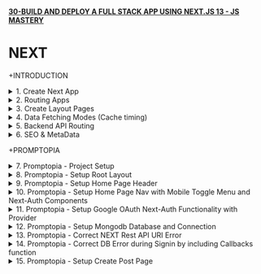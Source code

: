 #### [30-BUILD AND DEPLOY A FULL STACK APP USING NEXT.JS 13 - JS MASTERY](/courses/react/30.md)

# NEXT

+INTRODUCTION

<details>
  <summary>1. Create Next App</summary>

# Create NEXT App

```jsbs
mkdir shareapp
cd shareapp
npx create-next-app@latest ./
```

<img width="811" alt="image" src="https://github.com/omeatai/My-Tutorials/assets/32337103/5f04adca-ee48-4bef-8038-e62aa244a097">
<img width="1229" alt="image" src="https://github.com/omeatai/My-Tutorials/assets/32337103/9b004e52-3dac-4645-86d3-6ff398505820">
<img width="1229" alt="image" src="https://github.com/omeatai/My-Tutorials/assets/32337103/de1aea0a-6adb-4d64-bbd9-8290b277259c">
<img width="1229" alt="image" src="https://github.com/omeatai/My-Tutorials/assets/32337103/3a7e76f0-64ed-489a-8c15-effc4f3af2b5">
<img width="1229" alt="image" src="https://github.com/omeatai/My-Tutorials/assets/32337103/0dea2c8d-d6d7-4a0b-9b96-26b2293fd581">
<img width="1036" alt="image" src="https://github.com/omeatai/My-Tutorials/assets/32337103/f5da6069-12d4-4ebe-a03d-bba641ab778a">
<img width="1036" alt="image" src="https://github.com/omeatai/My-Tutorials/assets/32337103/63bb51dc-8f60-4621-a785-79520ebea4ef">
<img width="1036" alt="image" src="https://github.com/omeatai/My-Tutorials/assets/32337103/423a6fb9-2682-4adb-8a57-0e703d0d0ad5">
<img width="1229" alt="image" src="https://github.com/omeatai/My-Tutorials/assets/32337103/dbf627d3-e051-4a69-9ae7-ec3ee872d418">


### NXT/shareapp/app/layout.js:

```js
import './globals.css'
import { Inter } from 'next/font/google'

const inter = Inter({ subsets: ['latin'] })

export const metadata = {
  title: 'Create Next App',
  description: 'Generated by create next app',
}

export default function RootLayout({ children }) {
  return (
    <html lang="en">
      <body className={inter.className}>{children}</body>
    </html>
  )
}
```

### NXT/shareapp/app/page.js:

```js
import Image from 'next/image'

export default function Home() {
  return (
    <main className="flex min-h-screen flex-col items-center justify-between p-24">
      <div className="z-10 w-full max-w-5xl items-center justify-between font-mono text-sm lg:flex">
        <p className="fixed left-0 top-0 flex w-full justify-center border-b border-gray-300 bg-gradient-to-b from-zinc-200 pb-6 pt-8 backdrop-blur-2xl dark:border-neutral-800 dark:bg-zinc-800/30 dark:from-inherit lg:static lg:w-auto  lg:rounded-xl lg:border lg:bg-gray-200 lg:p-4 lg:dark:bg-zinc-800/30">
          Get started by editing&nbsp;
          <code className="font-mono font-bold">app/page.js</code>
        </p>
        <div className="fixed bottom-0 left-0 flex h-48 w-full items-end justify-center bg-gradient-to-t from-white via-white dark:from-black dark:via-black lg:static lg:h-auto lg:w-auto lg:bg-none">
          <a
            className="pointer-events-none flex place-items-center gap-2 p-8 lg:pointer-events-auto lg:p-0"
            href="https://vercel.com?utm_source=create-next-app&utm_medium=appdir-template&utm_campaign=create-next-app"
            target="_blank"
            rel="noopener noreferrer"
          >
            By{' '}
            <Image
              src="/vercel.svg"
              alt="Vercel Logo"
              className="dark:invert"
              width={100}
              height={24}
              priority
            />
          </a>
        </div>
      </div>

      <div className="relative flex place-items-center before:absolute before:h-[300px] before:w-[480px] before:-translate-x-1/2 before:rounded-full before:bg-gradient-radial before:from-white before:to-transparent before:blur-2xl before:content-[''] after:absolute after:-z-20 after:h-[180px] after:w-[240px] after:translate-x-1/3 after:bg-gradient-conic after:from-sky-200 after:via-blue-200 after:blur-2xl after:content-[''] before:dark:bg-gradient-to-br before:dark:from-transparent before:dark:to-blue-700 before:dark:opacity-10 after:dark:from-sky-900 after:dark:via-[#0141ff] after:dark:opacity-40 before:lg:h-[360px] z-[-1]">
        <Image
          className="relative dark:drop-shadow-[0_0_0.3rem_#ffffff70] dark:invert"
          src="/next.svg"
          alt="Next.js Logo"
          width={180}
          height={37}
          priority
        />
      </div>

      <div className="mb-32 grid text-center lg:mb-0 lg:grid-cols-4 lg:text-left">
        <a
          href="https://nextjs.org/docs?utm_source=create-next-app&utm_medium=appdir-template&utm_campaign=create-next-app"
          className="group rounded-lg border border-transparent px-5 py-4 transition-colors hover:border-gray-300 hover:bg-gray-100 hover:dark:border-neutral-700 hover:dark:bg-neutral-800/30"
          target="_blank"
          rel="noopener noreferrer"
        >
          <h2 className={`mb-3 text-2xl font-semibold`}>
            Docs{' '}
            <span className="inline-block transition-transform group-hover:translate-x-1 motion-reduce:transform-none">
              -&gt;
            </span>
          </h2>
          <p className={`m-0 max-w-[30ch] text-sm opacity-50`}>
            Find in-depth information about Next.js features and API.
          </p>
        </a>

        <a
          href="https://nextjs.org/learn?utm_source=create-next-app&utm_medium=appdir-template-tw&utm_campaign=create-next-app"
          className="group rounded-lg border border-transparent px-5 py-4 transition-colors hover:border-gray-300 hover:bg-gray-100 hover:dark:border-neutral-700 hover:dark:bg-neutral-800 hover:dark:bg-opacity-30"
          target="_blank"
          rel="noopener noreferrer"
        >
          <h2 className={`mb-3 text-2xl font-semibold`}>
            Learn{' '}
            <span className="inline-block transition-transform group-hover:translate-x-1 motion-reduce:transform-none">
              -&gt;
            </span>
          </h2>
          <p className={`m-0 max-w-[30ch] text-sm opacity-50`}>
            Learn about Next.js in an interactive course with&nbsp;quizzes!
          </p>
        </a>

        <a
          href="https://vercel.com/templates?framework=next.js&utm_source=create-next-app&utm_medium=appdir-template&utm_campaign=create-next-app"
          className="group rounded-lg border border-transparent px-5 py-4 transition-colors hover:border-gray-300 hover:bg-gray-100 hover:dark:border-neutral-700 hover:dark:bg-neutral-800/30"
          target="_blank"
          rel="noopener noreferrer"
        >
          <h2 className={`mb-3 text-2xl font-semibold`}>
            Templates{' '}
            <span className="inline-block transition-transform group-hover:translate-x-1 motion-reduce:transform-none">
              -&gt;
            </span>
          </h2>
          <p className={`m-0 max-w-[30ch] text-sm opacity-50`}>
            Explore the Next.js 13 playground.
          </p>
        </a>

        <a
          href="https://vercel.com/new?utm_source=create-next-app&utm_medium=appdir-template&utm_campaign=create-next-app"
          className="group rounded-lg border border-transparent px-5 py-4 transition-colors hover:border-gray-300 hover:bg-gray-100 hover:dark:border-neutral-700 hover:dark:bg-neutral-800/30"
          target="_blank"
          rel="noopener noreferrer"
        >
          <h2 className={`mb-3 text-2xl font-semibold`}>
            Deploy{' '}
            <span className="inline-block transition-transform group-hover:translate-x-1 motion-reduce:transform-none">
              -&gt;
            </span>
          </h2>
          <p className={`m-0 max-w-[30ch] text-sm opacity-50`}>
            Instantly deploy your Next.js site to a shareable URL with Vercel.
          </p>
        </a>
      </div>
    </main>
  )
}
```

### NXT/shareapp/app/counter.js:

```js
"use client";
import { useState } from "react";
export default function Counter() {
  const [count, setCount] = useState(0);
  return (
    <div>
      <p>You clicked {count} times</p>
      <button onClick={() => setCount((count) => count + 1)}>Click me</button>
    </div>
  );
}
```

# #END</details>

<details>
  <summary>2. Routing Apps </summary>

# Routing Apps - Example 1

<img width="1038" alt="image" src="https://github.com/omeatai/My-Tutorials/assets/32337103/5c9ddc42-1510-4eee-8e18-79083886d9f1">
<img width="1227" alt="image" src="https://github.com/omeatai/My-Tutorials/assets/32337103/50ab02a2-71f5-451b-8167-aca61069a5b9">
<img width="1038" alt="image" src="https://github.com/omeatai/My-Tutorials/assets/32337103/45a20678-0065-4826-bb9a-581efca8c4ce">
<img width="1227" alt="image" src="https://github.com/omeatai/My-Tutorials/assets/32337103/adffd1e1-7af3-4f3d-bfae-c0cd1fba61b8">

### NXT/shareapp/app/counter/page.js:

```js
"use client";
import { useState } from "react";
export default function Counter() {
  const [count, setCount] = useState(0);
  return (
    <div>
      <p>You clicked {count} times</p>
      <button onClick={() => setCount((count) => count + 1)}>Click me</button>
    </div>
  );
}
```

### NXT/shareapp/app/user/page.js:

```js
import React from "react";

const page = () => {
  return (
    <div>
      <h1>This is the User's Page.</h1>
    </div>
  );
};

export default page;
```

# Routing Apps - Example 2

<img width="1037" alt="image" src="https://github.com/omeatai/My-Tutorials/assets/32337103/d2991f80-006b-44fb-8b84-1c9e631dbf7f">
<img width="1037" alt="image" src="https://github.com/omeatai/My-Tutorials/assets/32337103/ce949225-7b34-4836-8294-9376a2e07610">
<img width="1231" alt="image" src="https://github.com/omeatai/My-Tutorials/assets/32337103/6266f4fb-b942-4c0c-878b-566d68703bca">
<img width="1231" alt="image" src="https://github.com/omeatai/My-Tutorials/assets/32337103/3cba3b6c-8c80-4f56-a9fc-cf2b0a3e25c1">

### NXT/shareapp/app/posts/page.js:

```js
import React from "react";

const page = () => {
  return <div>POSTS</div>;
};

export default page;
```

### NXT/shareapp/app/posts/new/page.js:

```js
import React from "react";

const page = () => {
  return <div>CREATE NEW POST</div>;
};

export default page;
```

# #END</details>

<details>
  <summary>3. Create Layout Pages </summary>

# Create Layout Pages

<img width="1037" alt="image" src="https://github.com/omeatai/My-Tutorials/assets/32337103/d9298d46-6695-4234-871d-a2af000c95a6">
<img width="1037" alt="image" src="https://github.com/omeatai/My-Tutorials/assets/32337103/78deb63e-b5f3-4f3c-a020-f314b9f2e05d">
<img width="1230" alt="image" src="https://github.com/omeatai/My-Tutorials/assets/32337103/ab46432e-148f-4068-9f90-db0760051376">

### NXT/shareapp/app/posts/layout.js:

```js
import React from "react";

const layout = ({ children }) => {
  return (
    <div>
      <div>{children}</div>
      <h1>Navigate to Top</h1>
    </div>
  );
};

export default layout;
```

### NXT/shareapp/app/posts/new/page.js:

```js
import React from "react";

const page = () => {
  return <div>CREATE NEW POST</div>;
};

export default page;
```

# #END</details>

<details>
  <summary>4. Data Fetching Modes (Cache timing)  </summary>

# Data Fetching Modes (Cache timing)

<img width="1229" alt="image" src="https://github.com/omeatai/My-Tutorials/assets/32337103/29de530a-6cac-4dbd-bd47-ecc774a21579">
<img width="1229" alt="image" src="https://github.com/omeatai/My-Tutorials/assets/32337103/608d057e-8b83-4a3d-a137-0149bb4ef652">

# There are 3 different Data Fetching modes:

1. Server Side Rendering (SSR) - no cacheing
2. Static Site Generation (SSG) - cached data
3. Incremental Static Generation (ISR) - cached data for limited period

# 1. Server Side Rendering (SSR) - no cacheing

<img width="1037" alt="image" src="https://github.com/omeatai/My-Tutorials/assets/32337103/8db076e0-daf8-40e0-bfd1-36daad212117">

### NXT/shareapp/app/posts/page.js:

```js
import React from "react";

async function Page({ params }) {
  const res = await fetch(
    `https://jsonplaceholder.typicode.com/posts/${params.id || 1}`,
    { cache: "no-store" }
  );
  const data = await res.json();

  return (
    <div className="grid grid-cols-6 gap-x-6 gap-y-3">
      <div className="col-span-full space-y-3 lg:col-span-4">
        <h1 className="truncate text-2x1 font-medium capitalize text-gray-200">
          {data.title}
        </h1>
        <p className="font-medium ☐text-gray-500">{data.body}</p>
      </div>
    </div>
  );
}

export default Page;
```

# 2. Static Site Generation (SSG) - cached data

<img width="1036" alt="image" src="https://github.com/omeatai/My-Tutorials/assets/32337103/e5a33131-9fb5-4f27-aa39-6c0a32b4b6ad">

### NXT/shareapp/app/posts/page.js:

```js
import React from "react";

async function Page({ params }) {
  const res = await fetch(
    `https://jsonplaceholder.typicode.com/posts/${params.id || 1}`
    // { cache: "no-store" }
  );
  const data = await res.json();

  return (
    <div className="grid grid-cols-6 gap-x-6 gap-y-3">
      <div className="col-span-full space-y-3 lg:col-span-4">
        <h1 className="truncate text-2x1 font-medium capitalize text-gray-200">
          {data.title}
        </h1>
        <p className="font-medium ☐text-gray-500">{data.body}</p>
      </div>
    </div>
  );
}

export default Page;
```

# 3. Incremental Static Generation (ISR) - cached data for limited period

<img width="1036" alt="image" src="https://github.com/omeatai/My-Tutorials/assets/32337103/00e795dd-d1c7-4a6b-a765-9a9840dfde2e">

### NXT/shareapp/app/posts/page.js:

```js
import React from "react";

async function Page({ params }) {
  const res = await fetch(
    `https://jsonplaceholder.typicode.com/posts/${params.id || 1}`,
    { next: { revalidate: 10 } }
    // { cache: "no-store" }
  );
  const data = await res.json();

  return (
    <div className="grid grid-cols-6 gap-x-6 gap-y-3">
      <div className="col-span-full space-y-3 lg:col-span-4">
        <h1 className="truncate text-2x1 font-medium capitalize text-gray-200">
          {data.title}
        </h1>
        <p className="font-medium ☐text-gray-500">{data.body}</p>
      </div>
    </div>
  );
}

export default Page;
```

# #END</details>

<details>
  <summary>5. Backend API Routing </summary>

# Backend API Routing

<img width="1036" alt="image" src="https://github.com/omeatai/My-Tutorials/assets/32337103/2be5fb79-9e0d-4acb-bde3-5377ae6bb10d">
<img width="1036" alt="image" src="https://github.com/omeatai/My-Tutorials/assets/32337103/37224ca2-390f-4d43-8961-37bc058aee39">
<img width="1033" alt="image" src="https://github.com/omeatai/My-Tutorials/assets/32337103/71e2c265-3fbb-49e2-8c84-37f451c02cc2">
<img width="1230" alt="image" src="https://github.com/omeatai/My-Tutorials/assets/32337103/a365597f-7a57-4f01-854a-6146d740fe32">

# Backend - NXT/shareapp/app/api/users/route.js:

```js
export async function GET(request) {
  // Handle GET request for /api/users
  // Retrieve users from the database or any data source
  const users = [
    { id: 1, name: "John" },
    { id: 2, name: "Jane" },
    { id: 3, name: "Bob" },
  ];

  // Send the users as a response
  return new Response(JSON.stringify(users));

  //  return new Response("Hello, Next.js!");
}

// export async function HEAD(request: Request) {}
// export async function POST(request: Request) {}
// export async function PUT(request: Request) {}
// export async function DELETE(request: Request) {}
// export async function PATCH(request: Request) {}
```

# Frontend - NXT/shareapp/app/posts/page.js:

```js
import React from "react";

async function Page() {
  const res = await fetch(
    `http://localhost:3000/api/users`,
    // { next: { revalidate: 10 } }
    { cache: "no-store" }
  );
  const data = await res.json();
  console.log(data);

  return (
    <>
      {data.map((item) => (
        <div className="grid grid-cols-6 gap-x-6 gap-y-3">
          <div className="col-span-full space-y-3 lg:col-span-4">
            <h1 className="truncate text-2x1 font-medium capitalize text-gray-200">
              {item.id}
            </h1>
            <p className="font-medium ☐text-gray-500">{item.name}</p>
          </div>
        </div>
      ))}
    </>
  );
}

export default Page;
```

# #END</details>

<details>
  <summary>6. SEO & MetaData </summary>

# SEO & MetaData

# We can define Metadata in two ways: Static and Dynamic.

1. Static Metadata
2. Dynamic Metadata

# 1. Static Metadata

<img width="1033" alt="image" src="https://github.com/omeatai/My-Tutorials/assets/32337103/1af0dafd-9f19-46a3-95b5-16afb34628dc">
<img width="1227" alt="image" src="https://github.com/omeatai/My-Tutorials/assets/32337103/8f52bdb6-d254-4a36-ac87-457bce56bcee">

### NXT/shareapp/app/posts/page.js:

```js
export const metadata = {
  title: "Home",
};

// Output:
// <head>
// <title>Home</title>
// </head>

export default function þage() {
  return <h1>My Normal Next.js Page with Static Metadata</h1>;
}
```

# 2. Dynamic Metadata

<img width="1038" alt="image" src="https://github.com/omeatai/My-Tutorials/assets/32337103/3d4097cd-e7d1-4b2f-b54c-f4c5b7d0afb2">

### NXT/shareapp/app/posts/page.js:

```js
export async function generateMetadata({ params, searchParams }) {
  const product = await getProduct(params.id);
  return { title: product.title };
}

// Output:
// <head>
// <title>My Unique Product</title>
// </head>

export default function þage() {
  return <h1>My Normal Next.js Page with Dynamic Metadata</h1>;
}
```

# #END</details>

+PROMPTOPIA

<details>
  <summary>7. Promptopia - Project Setup </summary>

# Promptopia - Project Setup

# Create Next App

```js
npx create-next-app@latest ./
```

<img width="1036" alt="image" src="https://github.com/omeatai/My-Tutorials/assets/32337103/166ac73b-f619-455f-b86a-11437b8a9012">

# Install Bycrypt, MongoDB, Mongoose and next-Auth Dependencies

```js
npm install bcrypt mongodb mongoose next-auth
```

# Delete app and public folders and create new ones for them.

<img width="1036" alt="image" src="https://github.com/omeatai/My-Tutorials/assets/32337103/af58a9a8-b001-4105-bbda-445d9a2f536a">
<img width="1036" alt="image" src="https://github.com/omeatai/My-Tutorials/assets/32337103/fe6f1f92-66ce-4ad2-be07-b01cf9887e2e">

### NXT/promptopia/tailwind.config.js:

```js
/** @type {import('tailwindcss').Config} */
module.exports = {
  content: [
    "./pages/**/*.{js,ts,jsx,tsx,mdx}",
    "./components/**/*.{js,ts,jsx,tsx,mdx}",
    "./app/**/*.{js,ts,jsx,tsx,mdx}",
  ],
  theme: {
    extend: {
      fontFamily: {
        satoshi: ["Satoshi", "sans-serif"],
        inter: ["Inter", "sans-serif"],
      },
      colors: {
        "primary-orange": "#FF5722",
      },
    },
  },
  plugins: [],
};
```

### NXT/promptopia/styles/globals.css:

```css
@import url("https://fonts.googleapis.com/css2?family=Inter:wght@100;200;300;400;500;600;700;800;900&display=swap");

@tailwind base;
@tailwind components;
@tailwind utilities;

/*
  Note: The styles for this gradient grid background is heavily inspired by the creator of this amazing site (https://dub.sh) – all credits go to them!
*/

.main {
  width: 100vw;
  min-height: 100vh;
  position: fixed;
  display: flex;
  justify-content: center;
  padding: 120px 24px 160px 24px;
  pointer-events: none;
}

.main:before {
  background: radial-gradient(circle, rgba(2, 0, 36, 0) 0, #fafafa 100%);
  position: absolute;
  content: "";
  z-index: 2;
  width: 100%;
  height: 100%;
  top: 0;
}

.main:after {
  content: "";
  background-image: url("/assets/images/grid.svg");
  z-index: 1;
  position: absolute;
  width: 100%;
  height: 100%;
  top: 0;
  opacity: 0.4;
  filter: invert(1);
}

.gradient {
  height: fit-content;
  z-index: 3;
  width: 100%;
  max-width: 640px;
  background-image: radial-gradient(
      at 27% 37%,
      hsla(215, 98%, 61%, 1) 0px,
      transparent 0%
    ),
    radial-gradient(at 97% 21%, hsla(125, 98%, 72%, 1) 0px, transparent 50%),
    radial-gradient(at 52% 99%, hsla(354, 98%, 61%, 1) 0px, transparent 50%),
    radial-gradient(at 10% 29%, hsla(256, 96%, 67%, 1) 0px, transparent 50%),
    radial-gradient(at 97% 96%, hsla(38, 60%, 74%, 1) 0px, transparent 50%),
    radial-gradient(at 33% 50%, hsla(222, 67%, 73%, 1) 0px, transparent 50%),
    radial-gradient(at 79% 53%, hsla(343, 68%, 79%, 1) 0px, transparent 50%);
  position: absolute;
  content: "";
  width: 100%;
  height: 100%;
  filter: blur(100px) saturate(150%);
  top: 80px;
  opacity: 0.15;
}

@media screen and (max-width: 640px) {
  .main {
    padding: 0;
  }
}

/* Tailwind Styles */

.app {
  @apply relative z-10 flex justify-center items-center flex-col max-w-7xl mx-auto sm:px-16 px-6;
}

.black_btn {
  @apply rounded-full border border-black bg-black py-1.5 px-5 text-white transition-all hover:bg-white hover:text-black text-center text-sm font-inter flex items-center justify-center;
}

.outline_btn {
  @apply rounded-full border border-black bg-transparent py-1.5 px-5 text-black transition-all hover:bg-black hover:text-white text-center text-sm font-inter flex items-center justify-center;
}

.head_text {
  @apply mt-5 text-5xl font-extrabold leading-[1.15] text-black sm:text-6xl;
}

.orange_gradient {
  @apply bg-gradient-to-r from-amber-500 via-orange-600 to-yellow-500 bg-clip-text text-transparent;
}

.green_gradient {
  @apply bg-gradient-to-r from-green-400 to-green-500 bg-clip-text text-transparent;
}

.blue_gradient {
  @apply bg-gradient-to-r from-blue-600 to-cyan-600 bg-clip-text text-transparent;
}

.desc {
  @apply mt-5 text-lg text-gray-600 sm:text-xl max-w-2xl;
}

.search_input {
  @apply block w-full rounded-md border border-gray-200 bg-white py-2.5 font-satoshi pl-5 pr-12 text-sm shadow-lg font-medium focus:border-black focus:outline-none focus:ring-0;
}

.copy_btn {
  @apply w-7 h-7 rounded-full bg-white/10 shadow-[inset_10px_-50px_94px_0_rgb(199,199,199,0.2)] backdrop-blur flex justify-center items-center cursor-pointer;
}

.glassmorphism {
  @apply rounded-xl border border-gray-200 bg-white/20 shadow-[inset_10px_-50px_94px_0_rgb(199,199,199,0.2)] backdrop-blur p-5;
}

.prompt_layout {
  @apply space-y-6 py-8 sm:columns-2 sm:gap-6 xl:columns-3;
}

/* Feed Component */
.feed {
  @apply mt-16 mx-auto w-full max-w-xl flex justify-center items-center flex-col gap-2;
}

/* Form Component */
.form_textarea {
  @apply w-full flex rounded-lg h-[200px] mt-2 p-3 text-sm text-gray-500 outline-0;
}

.form_input {
  @apply w-full flex rounded-lg mt-2 p-3 text-sm text-gray-500 outline-0;
}

/* Nav Component */
.logo_text {
  @apply max-sm:hidden font-satoshi font-semibold text-lg text-black tracking-wide;
}

.dropdown {
  @apply absolute right-0 top-full mt-3 w-full p-5 rounded-lg bg-white min-w-[210px] flex flex-col gap-2 justify-end items-end;
}

.dropdown_link {
  @apply text-sm font-inter text-gray-700 hover:text-gray-500 font-medium;
}

/* PromptCard Component */
.prompt_card {
  @apply flex-1 break-inside-avoid rounded-lg border border-gray-300 bg-white/20 bg-clip-padding p-6 pb-4 backdrop-blur-lg backdrop-filter md:w-[360px] w-full h-fit;
}

.flex-center {
  @apply flex justify-center items-center;
}

.flex-start {
  @apply flex justify-start items-start;
}

.flex-end {
  @apply flex justify-end items-center;
}

.flex-between {
  @apply flex justify-between items-center;
}
```

# #END</details>

<details>
  <summary>8. Promptopia - Setup Root Layout </summary>

# Promptopia - Setup Root Layout

<img width="1036" alt="image" src="https://github.com/omeatai/My-Tutorials/assets/32337103/4dd687b9-fe71-462a-a17f-d28d28f6f9c0">
<img width="1036" alt="image" src="https://github.com/omeatai/My-Tutorials/assets/32337103/a12cbf8b-4034-4f81-ab2b-3c039cbfd847">
<img width="1036" alt="image" src="https://github.com/omeatai/My-Tutorials/assets/32337103/d1776a5f-8076-49c3-ad65-694dd7034d26">

### NXT/promptopia/jsconfig.json:

```js
{
  "compilerOptions": {
    "paths": {
      "@*": ["./*"]
    }
  }
}
```

### NXT/promptopia/app/page.jsx:

```js
import React from "react";

const Home = () => {
  return <div>Home Page</div>;
};

export default Home;
```

### NXT/promptopia/app/layout.jsx:

```js
import React, { Children } from "react";
import "@styles/globals.css";

export const metadata = {
  title: "Promptopia",
  description: "Discover & Share AI Prompts",
};

const RootLayout = ({ children }) => {
  return (
    <html lang="en">
      <body>
        <div className="main">
          <div className="gradient" />
        </div>
        <main className="app">{children}</main>
      </body>
    </html>
  );
};

export default RootLayout;
```

# Start App:

```jsbs
npm run dev
```

<img width="1211" alt="image" src="https://github.com/omeatai/My-Tutorials/assets/32337103/9bef13dc-2884-4f36-afa4-2cd391e4dc8b">

# #END</details>

<details>
  <summary>9. Promptopia - Setup Home Page Header </summary>

# Promptopia - Setup Home Page Header

<img width="1038" alt="image" src="https://github.com/omeatai/My-Tutorials/assets/32337103/2985de23-a0ba-49e3-a1ff-c4b20c1f157e">
<img width="1038" alt="image" src="https://github.com/omeatai/My-Tutorials/assets/32337103/83569c63-1d8e-4dbb-86f6-fbc60f568239">
<img width="1206" alt="image" src="https://github.com/omeatai/My-Tutorials/assets/32337103/54ddafa3-b79d-4db8-a1d0-d5d87517be06">

### NXT/promptopia/app/page.jsx:

```js
import React from "react";

const Home = () => {
  return (
    <section className="w-full flex-center flex-col">
      <h1 className="head_text text_center">
        Discover & Share
        <br className="max-md:hidden" />
        <span className="orange_gradient text-center"> AI-Powered Prompts</span>
      </h1>
      <p className="desc text-center">
        Promptopia is an open-source AI prompting tool for modern world to
        discover, create and share creative prompts
      </p>
    </section>
  );
};

export default Home;
```

### NXT/promptopia/styles/globals.css:

```css
@import url("https://fonts.googleapis.com/css2?family=Inter:wght@100;200;300;400;500;600;700;800;900&display=swap");

@tailwind base;
@tailwind components;
@tailwind utilities;

/*
  Note: The styles for this gradient grid background is heavily inspired by the creator of this amazing site (https://dub.sh) – all credits go to them!
*/

.main {
  width: 100vw;
  min-height: 100vh;
  position: fixed;
  display: flex;
  justify-content: center;
  padding: 120px 24px 160px 24px;
  pointer-events: none;
}

.main:before {
  background: radial-gradient(circle, rgba(2, 0, 36, 0) 0, #fafafa 100%);
  position: absolute;
  content: "";
  z-index: 2;
  width: 100%;
  height: 100%;
  top: 0;
}

.main:after {
  content: "";
  background-image: url("/assets/images/grid.svg");
  z-index: 1;
  position: absolute;
  width: 100%;
  height: 100%;
  top: 0;
  opacity: 0.4;
  filter: invert(1);
}

.gradient {
  height: fit-content;
  z-index: 3;
  width: 100%;
  max-width: 640px;
  background-image: radial-gradient(
      at 27% 37%,
      hsla(215, 98%, 61%, 1) 0px,
      transparent 0%
    ),
    radial-gradient(at 97% 21%, hsla(125, 98%, 72%, 1) 0px, transparent 50%),
    radial-gradient(at 52% 99%, hsla(354, 98%, 61%, 1) 0px, transparent 50%),
    radial-gradient(at 10% 29%, hsla(256, 96%, 67%, 1) 0px, transparent 50%),
    radial-gradient(at 97% 96%, hsla(38, 60%, 74%, 1) 0px, transparent 50%),
    radial-gradient(at 33% 50%, hsla(222, 67%, 73%, 1) 0px, transparent 50%),
    radial-gradient(at 79% 53%, hsla(343, 68%, 79%, 1) 0px, transparent 50%);
  position: absolute;
  content: "";
  width: 100%;
  height: 100%;
  filter: blur(100px) saturate(150%);
  top: 80px;
  opacity: 0.15;
}

@media screen and (max-width: 640px) {
  .main {
    padding: 0;
  }
}

/* Tailwind Styles */

.app {
  @apply relative z-10 flex justify-center items-center flex-col max-w-7xl mx-auto sm:px-16 px-6;
}

.black_btn {
  @apply rounded-full border border-black bg-black py-1.5 px-5 text-white transition-all hover:bg-white hover:text-black text-center text-sm font-inter flex items-center justify-center;
}

.outline_btn {
  @apply rounded-full border border-black bg-transparent py-1.5 px-5 text-black transition-all hover:bg-black hover:text-white text-center text-sm font-inter flex items-center justify-center;
}

.head_text {
  @apply mt-5 text-5xl font-extrabold leading-[1.15] text-black sm:text-6xl;
}

.orange_gradient {
  @apply bg-gradient-to-r from-amber-500 via-orange-600 to-yellow-500 bg-clip-text text-transparent;
}

.green_gradient {
  @apply bg-gradient-to-r from-green-400 to-green-500 bg-clip-text text-transparent;
}

.blue_gradient {
  @apply bg-gradient-to-r from-blue-600 to-cyan-600 bg-clip-text text-transparent;
}

.desc {
  @apply mt-5 text-lg text-gray-600 sm:text-xl max-w-2xl;
}

.search_input {
  @apply block w-full rounded-md border border-gray-200 bg-white py-2.5 font-satoshi pl-5 pr-12 text-sm shadow-lg font-medium focus:border-black focus:outline-none focus:ring-0;
}

.copy_btn {
  @apply w-7 h-7 rounded-full bg-white/10 shadow-[inset_10px_-50px_94px_0_rgb(199,199,199,0.2)] backdrop-blur flex justify-center items-center cursor-pointer;
}

.glassmorphism {
  @apply rounded-xl border border-gray-200 bg-white/20 shadow-[inset_10px_-50px_94px_0_rgb(199,199,199,0.2)] backdrop-blur p-5;
}

.prompt_layout {
  @apply space-y-6 py-8 sm:columns-2 sm:gap-6 xl:columns-3;
}

/* Feed Component */
.feed {
  @apply mt-16 mx-auto w-full max-w-xl flex justify-center items-center flex-col gap-2;
}

/* Form Component */
.form_textarea {
  @apply w-full flex rounded-lg h-[200px] mt-2 p-3 text-sm text-gray-500 outline-0;
}

.form_input {
  @apply w-full flex rounded-lg mt-2 p-3 text-sm text-gray-500 outline-0;
}

/* Nav Component */
.logo_text {
  @apply max-sm:hidden font-satoshi font-semibold text-lg text-black tracking-wide;
}

.dropdown {
  @apply absolute right-0 top-full mt-3 w-full p-5 rounded-lg bg-white min-w-[210px] flex flex-col gap-2 justify-end items-end;
}

.dropdown_link {
  @apply text-sm font-inter text-gray-700 hover:text-gray-500 font-medium;
}

/* PromptCard Component */
.prompt_card {
  @apply flex-1 break-inside-avoid rounded-lg border border-gray-300 bg-white/20 bg-clip-padding p-6 pb-4 backdrop-blur-lg backdrop-filter md:w-[360px] w-full h-fit;
}

.flex-center {
  @apply flex justify-center items-center;
}

.flex-start {
  @apply flex justify-start items-start;
}

.flex-end {
  @apply flex justify-end items-center;
}

.flex-between {
  @apply flex justify-between items-center;
}
```

# #END</details>

<details>
  <summary>10. Promptopia - Setup Home Page Nav with Mobile Toggle Menu and Next-Auth Components </summary>

# Promptopia - Setup Home Page Nav with Mobile Toggle Menu and Next-Auth Components

<img width="1035" alt="image" src="https://github.com/omeatai/My-Tutorials/assets/32337103/77042c75-22c1-47b6-8d69-2aebfff67131">
<img width="1035" alt="image" src="https://github.com/omeatai/My-Tutorials/assets/32337103/0e64f4aa-ece1-47dc-96f5-44c4a587acde">
<img width="1035" alt="image" src="https://github.com/omeatai/My-Tutorials/assets/32337103/6a789c32-366b-4c8e-973c-352e8024b0e5">
<img width="1035" alt="image" src="https://github.com/omeatai/My-Tutorials/assets/32337103/361d88a3-487c-476f-9014-d11ee1f23a10">
<img width="1134" alt="image" src="https://github.com/omeatai/My-Tutorials/assets/32337103/5eba96ec-eaad-47a4-8cab-fbe76aaeec8d">
<img width="1134" alt="image" src="https://github.com/omeatai/My-Tutorials/assets/32337103/8194f682-101a-4344-884a-47248e6d4d74">

### NXT/promptopia/app/layout.jsx:

```js
import React from "react";
import "@styles/globals.css";

import Nav from "@components/Nav";
import Provider from "@components/Provider";

export const metadata = {
  title: "Promptopia",
  description: "Discover & Share AI Prompts",
};

const RootLayout = ({ children }) => {
  return (
    <html lang="en">
      <body>
        <div className="main">
          <div className="gradient" />
        </div>
        <main className="app">
          <Nav />
          {children}
        </main>
      </body>
    </html>
  );
};

export default RootLayout;
```

### NXT/promptopia/app/page.jsx:

```js
import React from "react";
import Feed from "@components/Feed";

const Home = () => {
  return (
    <section className="w-full flex-center flex-col">
      <h1 className="head_text text_center">
        Discover & Share
        <br className="max-md:hidden" />
        <span className="orange_gradient text-center"> AI-Powered Prompts</span>
      </h1>
      <p className="desc text-center">
        Promptopia is an open-source AI prompting tool for modern world to
        discover, create and share creative prompts
      </p>
      <Feed />
    </section>
  );
};

export default Home;
```

### NXT/promptopia/components/Nav.jsx:

```js
"use client";

import React, { useState, useEffect } from "react";
import Link from "next/link";
import Image from "next/image";
import { signIn, signOut, useSession, getProviders } from "next-auth/react";

const Nav = () => {
  const isUserLoggedIn = true;

  const [providers, setProviders] = useState(null);
  const [toggleDropdown, setToggleDropdown] = useState(false);

  useEffect(() => {
    const setTheProviders = async () => {
      const response = await getProviders();
      setProviders(response);
    };

    setTheProviders();
  }, []);

  return (
    <nav className="flex-between w-full mb-16 pt-3">
      <Link href="/" className="flex gap-2 flex-center">
        <Image
          src="/assets/images/logo.svg"
          alt="Promptopia Logo"
          width={30}
          height={30}
          className="object-contain"
        />
        <p className="logo_text">Promptopia</p>
      </Link>

      {/* Desktop Navigation */}
      <div className="sm:flex hidden">
        {isUserLoggedIn ? (
          <div className="flex gap-3 md:gap-5">
            <Link href="/create-prompt" className="black_btn">
              Create Post
            </Link>
            <button type="button" onClick={signOut} className="outline_btn">
              Sign Out
            </button>
            <Link href="/profile">
              <Image
                src="/assets/images/logo.svg"
                width={37}
                height={37}
                className="rounded-full"
                alt="profile"
              />
            </Link>
          </div>
        ) : (
          <div>
            {providers &&
              Object.values(providers).map((provider) => (
                <button
                  type="button"
                  key={provider.name}
                  onClick={() => signIn(provider.id)}
                  className="black_btn"
                >
                  Sign In
                </button>
              ))}
          </div>
        )}
      </div>

      {/* Mobile Navigation */}
      <div className="sm:hidden flex relative">
        {isUserLoggedIn ? (
          <div className="flex">
            <Image
              src="/assets/images/logo.svg"
              width={37}
              height={37}
              className="rounded-full"
              alt="profile"
              onClick={() => {
                setToggleDropdown((prev) => !prev);
              }}
            />
            {toggleDropdown ? (
              <div className="dropdown">
                <Link
                  href="./profile"
                  className="dropdown_link"
                  onClick={() => {
                    setToggleDropdown(false);
                  }}
                >
                  My Profile
                </Link>
                <Link
                  href="./create-prompt"
                  className="dropdown_link"
                  onClick={() => {
                    setToggleDropdown(false);
                  }}
                >
                  Create Prompt
                </Link>
                <button
                  type="button"
                  onClick={() => {
                    setToggleDropdown(false);
                    signOut();
                  }}
                  className="mt-5 w-full black_btn"
                >
                  Sign Out
                </button>
              </div>
            ) : (
              <div></div>
            )}
          </div>
        ) : (
          <div>
            {providers &&
              Object.values(providers).map((provider) => (
                <button
                  type="button"
                  key={provider.name}
                  onClick={() => signIn(provider.id)}
                  className="black_btn"
                >
                  Sign In
                </button>
              ))}
          </div>
        )}
      </div>
    </nav>
  );
};

export default Nav;
```

### NXT/promptopia/styles/globals.css:

```css
@import url("https://fonts.googleapis.com/css2?family=Inter:wght@100;200;300;400;500;600;700;800;900&display=swap");

@tailwind base;
@tailwind components;
@tailwind utilities;

/*
  Note: The styles for this gradient grid background is heavily inspired by the creator of this amazing site (https://dub.sh) – all credits go to them!
*/

.main {
  width: 100vw;
  min-height: 100vh;
  position: fixed;
  display: flex;
  justify-content: center;
  padding: 120px 24px 160px 24px;
  pointer-events: none;
}

.main:before {
  background: radial-gradient(circle, rgba(2, 0, 36, 0) 0, #fafafa 100%);
  position: absolute;
  content: "";
  z-index: 2;
  width: 100%;
  height: 100%;
  top: 0;
}

.main:after {
  content: "";
  background-image: url("/assets/images/grid.svg");
  z-index: 1;
  position: absolute;
  width: 100%;
  height: 100%;
  top: 0;
  opacity: 0.4;
  filter: invert(1);
}

.gradient {
  height: fit-content;
  z-index: 3;
  width: 100%;
  max-width: 640px;
  background-image: radial-gradient(
      at 27% 37%,
      hsla(215, 98%, 61%, 1) 0px,
      transparent 0%
    ),
    radial-gradient(at 97% 21%, hsla(125, 98%, 72%, 1) 0px, transparent 50%),
    radial-gradient(at 52% 99%, hsla(354, 98%, 61%, 1) 0px, transparent 50%),
    radial-gradient(at 10% 29%, hsla(256, 96%, 67%, 1) 0px, transparent 50%),
    radial-gradient(at 97% 96%, hsla(38, 60%, 74%, 1) 0px, transparent 50%),
    radial-gradient(at 33% 50%, hsla(222, 67%, 73%, 1) 0px, transparent 50%),
    radial-gradient(at 79% 53%, hsla(343, 68%, 79%, 1) 0px, transparent 50%);
  position: absolute;
  content: "";
  width: 100%;
  height: 100%;
  filter: blur(100px) saturate(150%);
  top: 80px;
  opacity: 0.15;
}

@media screen and (max-width: 640px) {
  .main {
    padding: 0;
  }
}

/* Tailwind Styles */

.app {
  @apply relative z-10 flex justify-center items-center flex-col max-w-7xl mx-auto sm:px-16 px-6;
}

.black_btn {
  @apply rounded-full border border-black bg-black py-1.5 px-5 text-white transition-all hover:bg-white hover:text-black text-center text-sm font-inter flex items-center justify-center;
}

.outline_btn {
  @apply rounded-full border border-black bg-transparent py-1.5 px-5 text-black transition-all hover:bg-black hover:text-white text-center text-sm font-inter flex items-center justify-center;
}

.head_text {
  @apply mt-5 text-5xl font-extrabold leading-[1.15] text-black sm:text-6xl;
}

.orange_gradient {
  @apply bg-gradient-to-r from-amber-500 via-orange-600 to-yellow-500 bg-clip-text text-transparent;
}

.green_gradient {
  @apply bg-gradient-to-r from-green-400 to-green-500 bg-clip-text text-transparent;
}

.blue_gradient {
  @apply bg-gradient-to-r from-blue-600 to-cyan-600 bg-clip-text text-transparent;
}

.desc {
  @apply mt-5 text-lg text-gray-600 sm:text-xl max-w-2xl;
}

.search_input {
  @apply block w-full rounded-md border border-gray-200 bg-white py-2.5 font-satoshi pl-5 pr-12 text-sm shadow-lg font-medium focus:border-black focus:outline-none focus:ring-0;
}

.copy_btn {
  @apply w-7 h-7 rounded-full bg-white/10 shadow-[inset_10px_-50px_94px_0_rgb(199,199,199,0.2)] backdrop-blur flex justify-center items-center cursor-pointer;
}

.glassmorphism {
  @apply rounded-xl border border-gray-200 bg-white/20 shadow-[inset_10px_-50px_94px_0_rgb(199,199,199,0.2)] backdrop-blur p-5;
}

.prompt_layout {
  @apply space-y-6 py-8 sm:columns-2 sm:gap-6 xl:columns-3;
}

/* Feed Component */
.feed {
  @apply mt-16 mx-auto w-full max-w-xl flex justify-center items-center flex-col gap-2;
}

/* Form Component */
.form_textarea {
  @apply w-full flex rounded-lg h-[200px] mt-2 p-3 text-sm text-gray-500 outline-0;
}

.form_input {
  @apply w-full flex rounded-lg mt-2 p-3 text-sm text-gray-500 outline-0;
}

/* Nav Component */
.logo_text {
  @apply max-sm:hidden font-satoshi font-semibold text-lg text-black tracking-wide;
}

.dropdown {
  @apply absolute right-0 top-full mt-3 w-full p-5 rounded-lg bg-white min-w-[210px] flex flex-col gap-2 justify-end items-end;
}

.dropdown_link {
  @apply text-sm font-inter text-gray-700 hover:text-gray-500 font-medium;
}

/* PromptCard Component */
.prompt_card {
  @apply flex-1 break-inside-avoid rounded-lg border border-gray-300 bg-white/20 bg-clip-padding p-6 pb-4 backdrop-blur-lg backdrop-filter md:w-[360px] w-full h-fit;
}

.flex-center {
  @apply flex justify-center items-center;
}

.flex-start {
  @apply flex justify-start items-start;
}

.flex-end {
  @apply flex justify-end items-center;
}

.flex-between {
  @apply flex justify-between items-center;
}
```

# #END</details>

<details>
  <summary>11. Promptopia - Setup Google OAuth Next-Auth Functionality with Provider </summary>

# Promptopia - Setup Google OAuth Next-Auth Functionality with Provider

<img width="1240" alt="image" src="https://github.com/omeatai/My-Tutorials/assets/32337103/06c9d669-55ff-46c9-829c-a19b7f93ed3a">
<img width="1240" alt="image" src="https://github.com/omeatai/My-Tutorials/assets/32337103/681854a9-428b-4749-8c1b-3806ab35765e">
<img width="1240" alt="image" src="https://github.com/omeatai/My-Tutorials/assets/32337103/26c3af67-c108-4812-a62f-59d44a94527e">
<img width="1240" alt="image" src="https://github.com/omeatai/My-Tutorials/assets/32337103/0e173993-88ad-4915-9afd-e63b24f2cf04">
<img width="1240" alt="image" src="https://github.com/omeatai/My-Tutorials/assets/32337103/c7bb35eb-1939-4c4a-b9da-efbfd5fd2cfb">
<img width="1240" alt="image" src="https://github.com/omeatai/My-Tutorials/assets/32337103/6dfb44d8-0472-4f58-b4ec-ffd9455d647c">
<img width="1240" alt="image" src="https://github.com/omeatai/My-Tutorials/assets/32337103/a2695125-e580-4361-9095-980da2542be9">
<img width="1240" alt="image" src="https://github.com/omeatai/My-Tutorials/assets/32337103/70eff275-d60b-45d9-9cea-ed7de5d5b676">
<img width="1240" alt="Screenshot 2023-08-08 at 12 41 42" src="https://github.com/omeatai/My-Tutorials/assets/32337103/986b485c-bbbc-4d71-9842-b03e4693eb4f">
<img width="1035" alt="image" src="https://github.com/omeatai/My-Tutorials/assets/32337103/f3abf45b-1d98-417d-a9ee-99e45fb3cb46">
<img width="1035" alt="image" src="https://github.com/omeatai/My-Tutorials/assets/32337103/4f47da57-e5ba-4357-8677-8383d342b29c">
<img width="1035" alt="image" src="https://github.com/omeatai/My-Tutorials/assets/32337103/ca8dd0a7-8e58-436e-bd7d-c8b12da2663e">
<img width="1035" alt="image" src="https://github.com/omeatai/My-Tutorials/assets/32337103/3ce86c13-1ae4-42a0-8f89-e9be8c1b72f3">
<img width="1035" alt="image" src="https://github.com/omeatai/My-Tutorials/assets/32337103/1bb672ca-716c-4fa2-8570-430838ddcdca">
<img width="1035" alt="image" src="https://github.com/omeatai/My-Tutorials/assets/32337103/28fdff00-b4e7-41ad-9652-244c441c6a45">
<img width="1267" alt="image" src="https://github.com/omeatai/My-Tutorials/assets/32337103/8431e174-ef77-4b98-9cc6-45134e667464">

### NXT/promptopia/.env:

```js
GOOGLE_ID=***********************
GOOGLE_CLIENT_SECRET=***********************
```

### NXT/promptopia/app/api/auth/[...nextauth]/route.js:

```js
import NextAuth from "next-auth";
import GoogleProvider from "next-auth/providers/google";

// console.log({
//   clientId: process.env.GOOGLE_ID,
//   clientSecret: process.env.GOOGLE_CLIENT_SECRET,
// });

const handler = NextAuth({
  providers: [
    GoogleProvider({
      clientId: process.env.GOOGLE_ID,
      clientSecret: process.env.GOOGLE_CLIENT_SECRET,
    }),
  ],
  async session({ session }) {},
  async signIn({ profile }) {
    try {
      //serverless --> lambda --> dynamodb
    } catch (error) {}
  },
});

export { handler as GET, handler as POST };
```

### NXT/promptopia/components/Provider.jsx:

```js
"use client";

import React from "react";
import { SessionProvider } from "next-auth/react";

const Provider = ({ children, session }) => {
  return <SessionProvider session={session}>{children}</SessionProvider>;
};

export default Provider;
```

### NXT/promptopia/app/layout.jsx:

```js
import React from "react";
import "@styles/globals.css";

import Nav from "@components/Nav";
import Provider from "@components/Provider";

export const metadata = {
  title: "Promptopia",
  description: "Discover & Share AI Prompts",
};

const RootLayout = ({ children }) => {
  return (
    <html lang="en">
      <body>
        <Provider>
          <div className="main">
            <div className="gradient" />
          </div>
          <main className="app">
            <Nav />
            {children}
          </main>
        </Provider>
      </body>
    </html>
  );
};

export default RootLayout;
```

# #END</details>

<details>
  <summary>12. Promptopia - Setup Mongodb Database and Connection </summary>

# Promptopia - Setup Mongodb Database and Connection

<img width="1267" alt="image" src="https://github.com/omeatai/My-Tutorials/assets/32337103/f95c221f-c9c6-4fde-9d8c-0a75b1cf962a">
<img width="1267" alt="image" src="https://github.com/omeatai/My-Tutorials/assets/32337103/f5443259-837b-46e9-8be4-2c5d31b2a442">
<img width="1267" alt="image" src="https://github.com/omeatai/My-Tutorials/assets/32337103/af3f1203-8284-45ce-98fd-a150e77877df">
<img width="1267" alt="image" src="https://github.com/omeatai/My-Tutorials/assets/32337103/ce0ae029-8844-4092-9738-12974269818e">
<img width="1267" alt="image" src="https://github.com/omeatai/My-Tutorials/assets/32337103/c594e988-4293-42ba-9931-9b8f3fb1591c">
<img width="1267" alt="image" src="https://github.com/omeatai/My-Tutorials/assets/32337103/359a6931-ca39-4e01-b049-cf08366b6265">
<img width="1267" alt="Screenshot 2023-08-09 at 06 10 06" src="https://github.com/omeatai/My-Tutorials/assets/32337103/7a97b3f9-af81-4484-9e5a-e8f07c597e1a">
<img width="1209" alt="image" src="https://github.com/omeatai/My-Tutorials/assets/32337103/ee0ad7a4-816c-489a-8554-3eea4313a38b">
<img width="628" alt="image" src="https://github.com/omeatai/My-Tutorials/assets/32337103/8575ad03-00d0-4728-bb71-89c45aa9b270">
<img width="996" alt="Screenshot 2023-08-11 at 19 08 11" src="https://github.com/omeatai/My-Tutorials/assets/32337103/afaabde7-8078-45ab-a2e4-985eea73f2ec">
<img width="996" alt="image" src="https://github.com/omeatai/My-Tutorials/assets/32337103/275fc2f8-7cb5-4b62-85c1-2d27f8e0a58a">
<img width="996" alt="image" src="https://github.com/omeatai/My-Tutorials/assets/32337103/cf93ddaf-669d-4015-80ef-2c0c6572c39c">
<img width="996" alt="image" src="https://github.com/omeatai/My-Tutorials/assets/32337103/11ea3071-d913-4ba1-8b69-a33ba98a3d79">
<img width="996" alt="image" src="https://github.com/omeatai/My-Tutorials/assets/32337103/edec9dca-645e-4abc-8d4a-2a9364ff5c52">
<img width="996" alt="image" src="https://github.com/omeatai/My-Tutorials/assets/32337103/5fd1f304-ab65-48ff-9f86-7a3a5e58aa6d">
<img width="996" alt="image" src="https://github.com/omeatai/My-Tutorials/assets/32337103/a1966353-1961-466e-9c90-c4158a7ab7bb">
<img width="996" alt="image" src="https://github.com/omeatai/My-Tutorials/assets/32337103/c7a0286f-1878-4b41-ab49-eb9a81029c8b">
<img width="996" alt="image" src="https://github.com/omeatai/My-Tutorials/assets/32337103/47975183-3ee4-480f-8544-d4284a36bb97">
<img width="1275" alt="image" src="https://github.com/omeatai/My-Tutorials/assets/32337103/d978e4a4-7fe4-49a2-ad44-72d9a810d5c1">
<img width="1200" alt="Screenshot 2023-08-12 at 11 28 00" src="https://github.com/omeatai/My-Tutorials/assets/32337103/4e7c8395-2d94-4243-9ea6-6fb068d28432">

# Install your driver

```js
npm install mongodb
```

# Add your connection string into your application code

```jsbs
mongodb+srv://<username>:<password>@<clustername>.mongodb.net/?retryWrites=true&w=majority
```

```jsbs

const { MongoClient, ServerApiVersion } = require('mongodb');
const uri = "mongodb+srv://<username>:<password>@<clustername>.mongodb.net/?retryWrites=true&w=majority";

// Create a MongoClient with a MongoClientOptions object to set the Stable API version
const client = new MongoClient(uri, {
  serverApi: {
    version: ServerApiVersion.v1,
    strict: true,
    deprecationErrors: true,
  }
});

async function run() {
  try {
    // Connect the client to the server	(optional starting in v4.7)
    await client.connect();
    // Send a ping to confirm a successful connection
    await client.db("admin").command({ ping: 1 });
    console.log("Pinged your deployment. You successfully connected to MongoDB!");
  } finally {
    // Ensures that the client will close when you finish/error
    await client.close();
  }
}
run().catch(console.dir);
```

# Generate NEXTAUTH_SECRET

```jsbs
$ openssl rand -base64 32
```

### NXT/promptopia/.env:

```js
GOOGLE_ID=**********************
GOOGLE_CLIENT_SECRET=*****************
MONGODB_URI=*****************

NEXTAUTH_URL=http://localhost:3000
NEXTAUTH_URL_INTERNAL=http://localhost:3000
NEXTAUTH_SECRET=**************
```

### NXT/promptopia/utils/database.js:

```js
import mongoose from "mongoose";

let isConnected = false; // track the connection
export const connectToDB = async () => {
  mongoose.set("strictQuery", true);

  if (isConnected) {
    console.log("MongoDB is already connected");
    return;
  }

  try {
    await mongoose.connect(process.env.MONGODB_URI, {
      dbName: "share_prompt",
      useNewUrlParser: true,
      useUnifiedTopology: true,
    });

    isConnected = true;
    console.log("MongoDB connected");
  } catch (error) {
    console.log(error);
  }
};
```

### NXT/promptopia/app/api/auth/[...nextauth]/route.js:

```js
import NextAuth from "next-auth";
import GoogleProvider from "next-auth/providers/google";

// console.log({
//   clientId: process.env.GOOGLE_ID,
//   clientSecret: process.env.GOOGLE_CLIENT_SECRET,
// });

import User from "@models/user";
import { connectToDB } from "@utils/database";

const handler = NextAuth({
  providers: [
    GoogleProvider({
      clientId: process.env.GOOGLE_ID,
      clientSecret: process.env.GOOGLE_CLIENT_SECRET,
    }),
  ],

  async session({ session }) {
    const sessionUser = await User.findOne({ email: session.user.email });
    session.user.id = sessionUser._id.toString();
    return session;
  },

  async signIn({ profile }) {
    try {
      //serverless --> lambda --> dynamodb
      await connectToDB();

      // check if a user already exists
      const userExists = await User.findOne({ email: profile.email });

      // if not, create a new user and save in the DB
      if (!userExists) {
        await User.create({
          email: profile.email,
          username: profile.name.replace(" ", "").toLowerCase(),
          image: profile.picture,
        });
      }
    } catch (error) {
      console.log(error);
      return false;
    }
  },
});

export { handler as GET, handler as POST };
```

### NXT/promptopia/models/user.js:

```js
import { Schema, model, models } from "mongoose";

const UserSchema = new Schema({
  email: {
    type: String,
    unique: [true, "Email already exists!"],
    required: [true, "Email is required!"],
  },
  username: {
    type: String,
    required: [true, "Username is required!"],
    match: [
      /^(?=.{8,20}$)(?![_.])(?!.*[_.]{2})[a-zA-Z0-9._]+(?<![_.])$/,
      "Username invalid, it should contain 8-20 alphanumeric letters and be unique!",
    ],
  },
  image: {
    type: String,
  },
});

// const User = model("User", UserSchema);
const User = models.User || model("User", UserSchema);

export default User;
```

### NXT/promptopia/next.config.js:

```js
/** @type {import('next').NextConfig} */
const nextConfig = {
  experimental: {
    appDir: true,
    serverComponentsExternalPackages: ["mongoose"],
  },
  images: {
    domains: ["lh3.googleusercontent.com"],
  },
  webpack(config) {
    config.experiments = {
      ...config.experiments,
      topLevelAwait: true,
    };
    return config;
  },
};

module.exports = nextConfig;
```

### NXT/promptopia/components/Nav.jsx:

```js
"use client";

import React, { useState, useEffect } from "react";
import Link from "next/link";
import Image from "next/image";
import { signIn, signOut, useSession, getProviders } from "next-auth/react";

const Nav = () => {
  // const isUserLoggedIn = true;
  const { data: session } = useSession();

  const [providers, setProviders] = useState(null);
  const [toggleDropdown, setToggleDropdown] = useState(false);

  useEffect(() => {
    const setUpProviders = async () => {
      const response = await getProviders();
      console.log(response);
      setProviders(response);
    };

    setUpProviders();
  }, []);

  return (
    <nav className="flex-between w-full mb-16 pt-3">
      <Link href="/" className="flex gap-2 flex-center">
        <Image
          src="/assets/images/logo.svg"
          alt="Promptopia Logo"
          width={30}
          height={30}
          className="object-contain"
        />
        <p className="logo_text">Promptopia</p>
      </Link>

      {/* {alert(session?.user)} */}
      {alert(providers)}

      {/* Desktop Navigation */}
      <div className="sm:flex hidden">
        {session?.user ? (
          <div className="flex gap-3 md:gap-5">
            <Link href="/create-prompt" className="black_btn">
              Create Post
            </Link>
            <button type="button" onClick={signOut} className="outline_btn">
              Sign Out
            </button>
            <Link href="/profile">
              <Image
                src="/assets/images/logo.svg"
                width={37}
                height={37}
                className="rounded-full"
                alt="profile"
              />
            </Link>
          </div>
        ) : (
          <div>
            {providers &&
              Object.values(providers).map((provider) => (
                <button
                  type="button"
                  key={provider.name}
                  onClick={() => signIn(provider.id)}
                  className="black_btn"
                >
                  Sign In
                </button>
              ))}
          </div>
        )}
      </div>

      {/* Mobile Navigation */}
      <div className="sm:hidden flex relative">
        {session?.user ? (
          <div className="flex">
            <Image
              src="/assets/images/logo.svg"
              width={37}
              height={37}
              className="rounded-full"
              alt="profile"
              onClick={() => {
                setToggleDropdown((prev) => !prev);
              }}
            />
            {toggleDropdown ? (
              <div className="dropdown">
                <Link
                  href="./profile"
                  className="dropdown_link"
                  onClick={() => {
                    setToggleDropdown(false);
                  }}
                >
                  My Profile
                </Link>
                <Link
                  href="./create-prompt"
                  className="dropdown_link"
                  onClick={() => {
                    setToggleDropdown(false);
                  }}
                >
                  Create Prompt
                </Link>
                <button
                  type="button"
                  onClick={() => {
                    setToggleDropdown(false);
                    signOut();
                  }}
                  className="mt-5 w-full black_btn"
                >
                  Sign Out
                </button>
              </div>
            ) : (
              <div></div>
            )}
          </div>
        ) : (
          <div>
            {providers &&
              Object.values(providers).map((provider) => (
                <button
                  type="button"
                  key={provider.name}
                  onClick={() => signIn(provider.id)}
                  className="black_btn"
                >
                  Sign In
                </button>
              ))}
          </div>
        )}
      </div>
    </nav>
  );
};

export default Nav;
```

### NXT/promptopia/components/Provider.jsx:

```js
"use client";

import React from "react";
import { SessionProvider } from "next-auth/react";

const Provider = ({ children, session }) => {
  return <SessionProvider session={session}>{children}</SessionProvider>;
};

export default Provider;
```

### NXT/promptopia/app/layout.jsx:

```js
import React from "react";
import "@styles/globals.css";

import Nav from "@components/Nav";
import Provider from "@components/Provider";

export const metadata = {
  title: "Promptopia",
  description: "Discover & Share AI Prompts",
};

const RootLayout = ({ children }) => {
  return (
    <html lang="en">
      <body>
        <Provider>
          <div className="main">
            <div className="gradient" />
          </div>
          <main className="app">
            <Nav />
            {children}
          </main>
        </Provider>
      </body>
    </html>
  );
};

export default RootLayout;
```

### NXT/promptopia/app/page.jsx:

```js
import React from "react";
import Feed from "@components/Feed";

const Home = () => {
  return (
    <section className="w-full flex-center flex-col">
      <h1 className="head_text text_center">
        Discover & Share
        <br className="max-md:hidden" />
        <span className="orange_gradient text-center"> AI-Powered Prompts</span>
      </h1>
      <p className="desc text-center">
        Promptopia is an open-source AI prompting tool for modern world to
        discover, create and share creative prompts
      </p>
      <Feed />
    </section>
  );
};

export default Home;
```

# #END</details>

<details>
  <summary>13. Promptopia - Correct NEXT Rest API URI Error </summary>

# Promptopia - Correct NEXT Rest API URI Error

<img width="1308" alt="image" src="https://github.com/omeatai/My-Tutorials/assets/32337103/f9bd9f85-4148-45ae-b665-f3cf3faea6d7">
<img width="1308" alt="image" src="https://github.com/omeatai/My-Tutorials/assets/32337103/93ea2be5-a56d-448e-98e6-a4e5b57664c9">
<img width="1308" alt="image" src="https://github.com/omeatai/My-Tutorials/assets/32337103/b80b77cb-40f5-4643-9694-99291665673a">
<img width="1308" alt="image" src="https://github.com/omeatai/My-Tutorials/assets/32337103/dd0a0012-0aba-4708-9b70-6683fcb4346a">
<img width="1308" alt="image" src="https://github.com/omeatai/My-Tutorials/assets/32337103/36aac717-7532-43fd-90d0-4f39684b95ee">
<img width="1308" alt="image" src="https://github.com/omeatai/My-Tutorials/assets/32337103/adf2373d-d7a1-4c01-a566-989603a2a74a">
<img width="1308" alt="Screenshot 2023-08-12 at 11 51 13" src="https://github.com/omeatai/My-Tutorials/assets/32337103/3ef344e1-9f6c-4772-afc2-3d9627f09779">
<img width="1308" alt="image" src="https://github.com/omeatai/My-Tutorials/assets/32337103/30208f7e-3e32-4662-a0fa-51e635fa7746">

# Add to Google Cloud Authorized redirect URIs

```jsbs
http://localhost:3000
http://localhost:3000/api/auth/callback/google
```

### NXT/promptopia/components/Nav.jsx:

```js
"use client";

import React, { useState, useEffect } from "react";
import Link from "next/link";
import Image from "next/image";
import { signIn, signOut, useSession, getProviders } from "next-auth/react";

const Nav = () => {
  // const isUserLoggedIn = true;
  const { data: session } = useSession();

  const [providers, setProviders] = useState(null);
  const [toggleDropdown, setToggleDropdown] = useState(false);

  useEffect(() => {
    const setUpProviders = async () => {
      const response = await getProviders();
      console.log(response);
      setProviders(response);
    };

    setUpProviders();
  }, []);

  return (
    <nav className="flex-between w-full mb-16 pt-3">
      <Link href="/" className="flex gap-2 flex-center">
        <Image
          src="/assets/images/logo.svg"
          alt="Promptopia Logo"
          width={30}
          height={30}
          className="object-contain"
        />
        <p className="logo_text">Promptopia</p>
      </Link>

      {/* {alert(session?.user)} */}
      {/* {alert(providers)} */}

      {/* Desktop Navigation */}
      <div className="sm:flex hidden">
        {session?.user ? (
          <div className="flex gap-3 md:gap-5">
            <Link href="/create-prompt" className="black_btn">
              Create Post
            </Link>
            <button type="button" onClick={signOut} className="outline_btn">
              Sign Out
            </button>
            <Link href="/profile">
              <Image
                // src="/assets/images/logo.svg"
                src={session?.user.image}
                width={37}
                height={37}
                className="rounded-full"
                alt="profile"
              />
            </Link>
          </div>
        ) : (
          <div>
            {providers &&
              Object.values(providers).map((provider) => (
                <button
                  type="button"
                  key={provider.name}
                  onClick={() => signIn(provider.id)}
                  className="black_btn"
                >
                  Sign In
                </button>
              ))}
          </div>
        )}
      </div>

      {/* Mobile Navigation */}
      <div className="sm:hidden flex relative">
        {session?.user ? (
          <div className="flex">
            <Image
              // src="/assets/images/logo.svg"
              src={session?.user.image}
              width={37}
              height={37}
              className="rounded-full"
              alt="profile"
              onClick={() => {
                setToggleDropdown((prev) => !prev);
              }}
            />
            {toggleDropdown ? (
              <div className="dropdown">
                <Link
                  href="./profile"
                  className="dropdown_link"
                  onClick={() => {
                    setToggleDropdown(false);
                  }}
                >
                  My Profile
                </Link>
                <Link
                  href="./create-prompt"
                  className="dropdown_link"
                  onClick={() => {
                    setToggleDropdown(false);
                  }}
                >
                  Create Prompt
                </Link>
                <button
                  type="button"
                  onClick={() => {
                    setToggleDropdown(false);
                    signOut();
                  }}
                  className="mt-5 w-full black_btn"
                >
                  Sign Out
                </button>
              </div>
            ) : (
              <div></div>
            )}
          </div>
        ) : (
          <div>
            {providers &&
              Object.values(providers).map((provider) => (
                <button
                  type="button"
                  key={provider.name}
                  onClick={() => signIn(provider.id)}
                  className="black_btn"
                >
                  Sign In
                </button>
              ))}
          </div>
        )}
      </div>
    </nav>
  );
};

export default Nav;
```

# #END</details>

<details>
  <summary>14. Promptopia - Correct DB Error during Signin by including Callbacks function </summary>

# Promptopia - Correct DB Error during Signin by including Callbacks function

<img width="1072" alt="image" src="https://github.com/omeatai/My-Tutorials/assets/32337103/5af91332-0e96-4cae-b76b-b7be9663024b">
<img width="1274" alt="image" src="https://github.com/omeatai/My-Tutorials/assets/32337103/a1be54d8-4aef-4107-be11-33a676d79042">
<img width="1274" alt="Screenshot 2023-08-12 at 22 27 53" src="https://github.com/omeatai/My-Tutorials/assets/32337103/b55cf3dd-4aa5-46e8-a21a-55cfbc87f71d">

### NXT/promptopia/app/api/auth/[...nextauth]/route.js:

```js
import NextAuth from "next-auth";
import GoogleProvider from "next-auth/providers/google";
import User from "@models/user";
import { connectToDB } from "@utils/database";

const handler = NextAuth({
  providers: [
    // OAuth authentication providers...
    GoogleProvider({
      clientId: process.env.GOOGLE_ID,
      clientSecret: process.env.GOOGLE_CLIENT_SECRET,
    }),
  ],

  callbacks: {
    async session({ session }) {
      try {
        const sessionUser = await User.findOne({ email: session.user.email });
        session.user.id = sessionUser._id.toString();
        return session;
      } catch (err) {
        console.log(err);
      }
    },

    async signIn({ profile }) {
      try {
        //serverless --> lambda --> dynamodb
        await connectToDB();

        // check if a user already exists
        const userExists = await User.findOne({ email: profile.email });

        // if not, create a new user and save in the DB
        if (!userExists) {
          await User.create({
            email: profile.email,
            username: profile.name.replace(" ", "").toLowerCase(),
            image: profile.picture,
          }).then(() => {
            console.log("User has been Created...");
          });
        }
        return true;
      } catch (error) {
        console.log(error);
        return false;
      }
    },
  },

  secret: process.env.NEXTAUTH_SECRET,
});

export { handler as GET, handler as POST };
```

### NXT/promptopia/.env:

```js
GOOGLE_ID=******
GOOGLE_CLIENT_SECRET=******
MONGODB_URI=******

NEXTAUTH_URL=http://localhost:3000
NEXTAUTH_URL_INTERNAL=http://localhost:3000
NEXTAUTH_SECRET=******
```

### NXT/promptopia/utils/database.js:

```js
import mongoose from "mongoose";

let isConnected = false; // track the connection
export const connectToDB = async () => {
  mongoose.set("strictQuery", true);

  if (isConnected) {
    console.log("MongoDB is already connected");
    return;
  }

  try {
    await mongoose.connect(process.env.MONGODB_URI, {
      dbName: "share_prompt",
      useNewUrlParser: true,
      useUnifiedTopology: true,
    });

    isConnected = true;
    console.log("MongoDB connected");
  } catch (error) {
    console.log(error);
  }
};
```

### NXT/promptopia/models/user.js:

```js
import { Schema, model, models } from "mongoose";

const UserSchema = new Schema({
  email: {
    type: String,
    unique: [true, "Email already exists!"],
    required: [true, "Email is required!"],
  },
  username: {
    type: String,
    required: [true, "Username is required!"],
    match: [
      /^(?=.{8,20}$)(?![_.])(?!.*[_.]{2})[a-zA-Z0-9._]+(?<![_.])$/,
      "Username invalid, it should contain 8-20 alphanumeric letters and be unique!",
    ],
  },
  image: {
    type: String,
  },
});

// const User = model("User", UserSchema);
const User = models.User || model("User", UserSchema);

export default User;
```

### NXT/promptopia/next.config.js:

```js
/** @type {import('next').NextConfig} */
const nextConfig = {
  experimental: {
    appDir: true,
    serverComponentsExternalPackages: ["mongoose"],
  },
  images: {
    domains: ["lh3.googleusercontent.com"],
  },
  webpack(config) {
    config.experiments = {
      ...config.experiments,
      topLevelAwait: true,
    };
    return config;
  },
};

module.exports = nextConfig;
```

### NXT/promptopia/components/Nav.jsx:

```js
"use client";

import React, { useState, useEffect } from "react";
import Link from "next/link";
import Image from "next/image";
import { signIn, signOut, useSession, getProviders } from "next-auth/react";

const Nav = () => {
  // const isUserLoggedIn = true;
  const { data: session } = useSession();

  const [providers, setProviders] = useState(null);
  const [toggleDropdown, setToggleDropdown] = useState(false);

  useEffect(() => {
    const setUpProviders = async () => {
      const response = await getProviders();
      console.log(response);
      setProviders(response);
    };

    setUpProviders();
  }, []);

  return (
    <nav className="flex-between w-full mb-16 pt-3">
      <Link href="/" className="flex gap-2 flex-center">
        <Image
          src="/assets/images/logo.svg"
          alt="Promptopia Logo"
          width={30}
          height={30}
          className="object-contain"
        />
        <p className="logo_text">Promptopia</p>
      </Link>

      {/* {alert(session?.user)} */}
      {/* {alert(providers)} */}

      {/* Desktop Navigation */}
      <div className="sm:flex hidden">
        {session?.user ? (
          <div className="flex gap-3 md:gap-5">
            <Link href="/create-prompt" className="black_btn">
              Create Post
            </Link>
            <button type="button" onClick={signOut} className="outline_btn">
              Sign Out
            </button>
            <Link href="/profile">
              <Image
                // src="/assets/images/logo.svg"
                src={session?.user.image}
                width={37}
                height={37}
                className="rounded-full"
                alt="profile"
              />
            </Link>
          </div>
        ) : (
          <div>
            {providers &&
              Object.values(providers).map((provider) => (
                <button
                  type="button"
                  key={provider.name}
                  onClick={() => signIn(provider.id)}
                  className="black_btn"
                >
                  Sign In
                </button>
              ))}
          </div>
        )}
      </div>

      {/* Mobile Navigation */}
      <div className="sm:hidden flex relative">
        {session?.user ? (
          <div className="flex">
            <Image
              // src="/assets/images/logo.svg"
              src={session?.user.image}
              width={37}
              height={37}
              className="rounded-full"
              alt="profile"
              onClick={() => {
                setToggleDropdown((prev) => !prev);
              }}
            />
            {toggleDropdown ? (
              <div className="dropdown">
                <Link
                  href="./profile"
                  className="dropdown_link"
                  onClick={() => {
                    setToggleDropdown(false);
                  }}
                >
                  My Profile
                </Link>
                <Link
                  href="./create-prompt"
                  className="dropdown_link"
                  onClick={() => {
                    setToggleDropdown(false);
                  }}
                >
                  Create Prompt
                </Link>
                <button
                  type="button"
                  onClick={() => {
                    setToggleDropdown(false);
                    signOut();
                  }}
                  className="mt-5 w-full black_btn"
                >
                  Sign Out
                </button>
              </div>
            ) : (
              <div></div>
            )}
          </div>
        ) : (
          <div>
            {providers &&
              Object.values(providers).map((provider) => (
                <button
                  type="button"
                  key={provider.name}
                  onClick={() => signIn(provider.id)}
                  className="black_btn"
                >
                  Sign In
                </button>
              ))}
          </div>
        )}
      </div>
    </nav>
  );
};

export default Nav;
```

### NXT/promptopia/components/Provider.jsx:

```js
"use client";

import React from "react";
import { SessionProvider } from "next-auth/react";

const Provider = ({ children, session }) => {
  return <SessionProvider session={session}>{children}</SessionProvider>;
};

export default Provider;
```

### NXT/promptopia/app/layout.jsx:

```js
import React from "react";
import "@styles/globals.css";

import Nav from "@components/Nav";
import Provider from "@components/Provider";

export const metadata = {
  title: "Promptopia",
  description: "Discover & Share AI Prompts",
};

const RootLayout = ({ children }) => {
  return (
    <html lang="en">
      <body>
        <Provider>
          <div className="main">
            <div className="gradient" />
          </div>
          <main className="app">
            <Nav />
            {children}
          </main>
        </Provider>
      </body>
    </html>
  );
};

export default RootLayout;
```

### NXT/promptopia/app/page.jsx:

```js
import React from "react";
import Feed from "@components/Feed";

const Home = () => {
  return (
    <section className="w-full flex-center flex-col">
      <h1 className="head_text text_center">
        Discover & Share
        <br className="max-md:hidden" />
        <span className="orange_gradient text-center"> AI-Powered Prompts</span>
      </h1>
      <p className="desc text-center">
        Promptopia is an open-source AI prompting tool for modern world to
        discover, create and share creative prompts
      </p>
      <Feed />
    </section>
  );
};

export default Home;
```

# #END</details>

<details>
  <summary>15. Promptopia - Setup Create Post Page </summary>

# Promptopia - Setup Create Post Page

```js

```

```js

```

```js

```

```js

```

```js

```

```js

```

```js

```

```js

```

```js

```

```js

```

```js

```

```js

```

```js

```

```js

```

```js

```

```js

```

```js

```

```js

```

```js

```

```js

```

```js

```

# #END</details>
